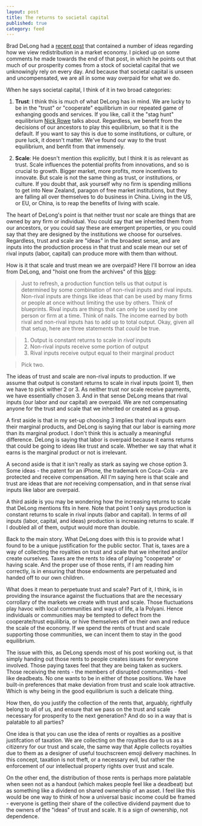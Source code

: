 ```yaml
---
layout: post
title: The returns to societal capital
published: true
category: feed
---
```


Brad DeLong had a [recent post](http://equitablegrowth.org/equitablog/regional-policy-and-distributional-policy-in-a-world-where-people-want-to-ignore-the-value-and-contribution-of-knowledge-and-network-based-increasing-returns/) that contained a number of ideas regarding how we view redistribution in a market economy. I picked up on some comments he made towards the end of that post, in which he points out that much of our prosperity comes from a stock of societal capital that we unknowingly rely on every day. And because that societal capital is unseen and uncompensated, we are all in some way overpaid for what we do. 

When he says societal capital, I think of it in two broad categories:

1. **Trust**: I think this is much of what DeLong has in mind. We are lucky to be in the "trust" or "cooperate" equilibrium in our repeated game of exhanging goods and services. If you like, call it the "stag hunt" equilibrium [Nick Rowe](http://worthwhile.typepad.com/worthwhile_canadian_initi/2016/12/staghunt-and-the-irs.html) talks about. Regardless, we benefit from the decisions of our ancestors to play this equilibrium, so that it is the default. If you want to say this is due to some institutions, or culture, or pure luck, it doesn't matter. We've found our way to the trust equilibrium, and benfit from that immensely.

2. **Scale**: He doesn't mention this explicitly, but I think it is as relevant as trust. Scale influences the potential profits from innovations, and so is crucial to growth. Bigger market, more profits, more incentives to innovate. But scale is not the same thing as trust, or institutions, or culture. If you doubt that, ask yourself why no firm is spending millions to get into New Zealand, paragon of free market institutions, but they are falling all over themselves to do business in China. Living in the US, or EU, or China, is to reap the benefits of living with scale.

The heart of DeLong's point is that neither trust nor scale are things that are owned by any firm or individual. You could say that we inherited them from our ancestors, or you could say these are emergent properties, or you could say that they are designed by the institutions we choose for ourselves. Regardless, trust and scale are "ideas" in the broadest sense, and are inputs into the production process in that trust and scale mean our set of rival inputs (labor, capital) can produce more with them than without.

How is it that scale and trust mean we are overpaid? Here I'll borrow an idea from DeLong, and "hoist one from the archives" of this [blog](https://growthecon.com/blog/what-assumptions-matter-for-growth-theory/):

> Just to refresh, a production function tells us that output is determined by some combination of non-rival inputs and rival inputs. Non-rival inputs are things like ideas that can be used by many firms or people at once without limiting the use by others. Think of blueprints. Rival inputs are things that can only be used by one person or firm at a time. Think of nails. The income earned by both rival and non-rival inputs has to add up to total output. Okay, given all that setup, here are three statements that *could* be true.

> 1. Output is constant returns to scale in *rival* inputs
> 2. Non-rival inputs receive some portion of output
> 3. Rival inputs receive output equal to their marginal product

> Pick two. 

The ideas of trust and scale are non-rival inputs to production. If we assume that output is constant returns to scale in rival inputs (point 1), then we have to pick wither 2 or 3. As neither trust nor scale receive payments, we have essentially chosen 3. And in that sense DeLong means that rival inputs (our labor and our capital) are overpaid. We are not compensating anyone for the trust and scale that we inherited or created as a group. 

A first aside is that in my set-up choosing 3 implies that rival inputs earn their marginal products, and DeLong is saying that our labor is earning *more* than its marginal product. I don't think this is actually a meaningful difference. DeLong is saying that labor is overpaid because it earns returns that could be going to ideas like trust and scale. Whether we say that what it earns is the marginal product or not is irrelevant.

A second aside is that it isn't really as stark as saying we chose option 3. Some ideas - the patent for an iPhone, the trademark on Coca-Cola - are protected and receive compensation. All I'm saying here is that scale and trust are ideas that are *not* receiving compensation, and in that sense rival inputs like labor are overpaid.

A third aside is you may be wondering how the increasing returns to scale that DeLong mentions fits in here. Note that point 1 only says production is constant returns to scale in rival inputs (labor and capital). In terms of *all* inputs (labor, capital, and ideas) production is increasing returns to scale. If I doubled all of them, output would more than double.

Back to the main story. What DeLong does with this is to provide what I found to be a unique justification for the public sector. That is, taxes are a way of collecting the royalties on trust and scale that we inherited and/or create ourselves. Taxes are the rents to idea of playing "cooperate" or having scale. And the proper use of those rents, if I am reading him correctly, is in ensuring that those endowments are perpetuated and handed off to our own children. 

What does it mean to perpetuate trust and scale? Part of it, I think, is in providing the insurance against the fluctuations that are the necessary corrollary of the markets we create with trust and scale. Those fluctuations play havoc with local communities and ways of life, a la Polyani. Hence individuals or communities may be tempted to defect from the cooperate/trust equilibria, or hive themselves off on their own and reduce the scale of the economy. If we spend the rents of trust and scale supporting those communities, we can incent them to stay in the good equilibrium.

The issue with this, as DeLong spends most of his post working out, is that simply handing out those rents to people creates issues for everyone involved. Those paying taxes feel that they are being taken as suckers. Those receiving the rents - the members of disrupted communities - feel like deadbeats. No one wants to be in either of those positions. We have built-in preferences that make deviation from trust and scale look attractive. Which is why being in the good equilibrium is such a delicate thing.

How then, do you justify the collection of the rents that, arguably, rightfully belong to all of us, and ensure that we pass on the trust and scale necessary for prosperity to the next generation? And do so in a way that is palatable to all parties?

One idea is that you can use the idea of rents or royalties as a positive justifcation of taxation. We are collecting on the royalties due to us as a citizenry for our trust and scale, the same way that Apple collects royalties due to them as a designer of useful touchscreen emoji delivery machines. In this concept, taxation is not theft, or a necessary evil, but rather the enforcement of our intellectual property rights over trust and scale.

On the other end, the distribution of those rents is perhaps more palatable when seen not as a handout (which makes people feel like a deadbeat) but as something like a dividend on shared ownership of an asset. I feel like this would be one way to think of how a universal basic income could be framed - everyone is getting their share of the collective dividend payment due to the owners of the "ideas" of trust and scale. It is a sign of ownership, not dependence.
